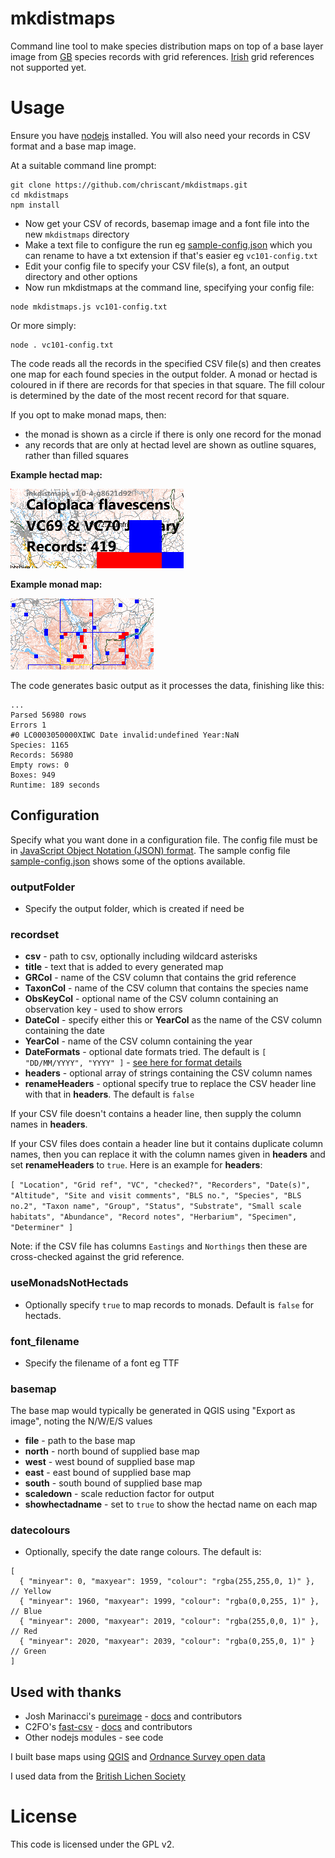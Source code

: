 # mkdistmaps

Command line tool to make species distribution maps on top of a base layer image from 
[GB](https://en.wikipedia.org/wiki/Ordnance_Survey_National_Grid)
species records with grid references.
[Irish](https://en.wikipedia.org/wiki/Irish_grid_reference_system) grid references not supported yet.

# Usage

Ensure you have [nodejs](https://nodejs.org/en/download/) installed.
You will also need your records in CSV format and a base map image.

At a suitable command line prompt:
```
git clone https://github.com/chriscant/mkdistmaps.git
cd mkdistmaps
npm install

```

* Now get your CSV of records, basemap image and a font file into the new `mkdistmaps` directory
* Make a text file to configure the run eg [sample-config.json](sample-config.json) which you can rename to have a txt extension if that's easier eg `vc101-config.txt`
* Edit your config file to specify your CSV file(s), a font, an output directory and other options
* Now run mkdistmaps at the command line, specifying your config file:

```
node mkdistmaps.js vc101-config.txt
```
Or more simply:
```
node . vc101-config.txt
```

The code reads all the records in the specified CSV file(s) and then creates one map for each found species in the output folder.
A monad or hectad is coloured in if there are records for that species in that square.
The fill colour is determined by the date of the most recent record for that square.

If you opt to make monad maps, then:
* the monad is shown as a circle if there is only one record for the monad
* any records that are only at hectad level are shown as outline squares, rather than filled squares

**Example hectad map:**

![Example hectad map](https://raw.githubusercontent.com/chriscant/mkdistmaps/master/docs/example-hectad.png)

**Example monad map:**

![Example monad map](https://raw.githubusercontent.com/chriscant/mkdistmaps/master/docs/example-monad.png)

The code generates basic output as it processes the data, finishing like this:

```
...
Parsed 56980 rows
Errors 1
#0 LC0003050000XIWC Date invalid:undefined Year:NaN
Species: 1165
Records: 56980
Empty rows: 0
Boxes: 949
Runtime: 189 seconds
```

## Configuration

Specify what you want done in a configuration file.
The config file must be in [JavaScript Object Notation (JSON) format](https://www.w3schools.com/js/js_json.asp).
The sample config file [sample-config.json](sample-config.json) shows some of the options available.

### outputFolder

* Specify the output folder, which is created if need be

### recordset

* **csv** - path to csv, optionally including wildcard asterisks
* **title** - text that is added to every generated map
* **GRCol** - name of the CSV column that contains the grid reference
* **TaxonCol** - name of the CSV column that contains the species name
* **ObsKeyCol** - optional name of the CSV column containing an observation key - used to show errors
* **DateCol** - specify either this or **YearCol** as the name of the CSV column containing the date
* **YearCol** - name of the CSV column containing the year
* **DateFormats** - optional date formats tried. The default is `[ "DD/MM/YYYY", "YYYY" ]` - [see here for format details](https://momentjs.com/docs/#/parsing/string-formats/)
* **headers** - optional array of strings containing the CSV column names
* **renameHeaders** - optional specify true to replace the CSV header line with that in **headers**. The default is `false`

If your CSV file doesn't contains a header line, then supply the column names in **headers**.

If your CSV files does contain a header line but it contains duplicate column names, then you can replace it with the 
column names given in **headers** and set **renameHeaders** to `true`.  Here is an example for **headers**:

`[ "Location", "Grid ref", "VC", "checked?", "Recorders", "Date(s)", "Altitude", "Site and visit comments", "BLS no.", "Species", "BLS no.2", "Taxon name", "Group", "Status", "Substrate", "Small scale habitats", "Abundance", "Record notes", "Herbarium", "Specimen", "Determiner" ]`

Note: if the CSV file has columns `Eastings` and `Northings` then these are cross-checked against the grid reference.

### useMonadsNotHectads

* Optionally specify `true` to map records to monads. Default is `false` for hectads.

### font_filename

* Specify the filename of a font eg TTF

### basemap

The base map would typically be generated in QGIS using "Export as image", noting the N/W/E/S values

* **file** - path to the base map
* **north** - north bound of supplied base map
* **west** - west bound of supplied base map
* **east** - east bound of supplied base map
* **south** - south bound of supplied base map
* **scaledown** - scale reduction factor for output 
* **showhectadname** - set to `true` to show the hectad name on each map

### datecolours

* Optionally, specify the date range colours. The default is:

```
[
  { "minyear": 0, "maxyear": 1959, "colour": "rgba(255,255,0, 1)" },  // Yellow
  { "minyear": 1960, "maxyear": 1999, "colour": "rgba(0,0,255, 1)" }, // Blue
  { "minyear": 2000, "maxyear": 2019, "colour": "rgba(255,0,0, 1)" }, // Red
  { "minyear": 2020, "maxyear": 2039, "colour": "rgba(0,255,0, 1)" }  // Green
]
```

## Used with thanks

* Josh Marinacci's [pureimage](https://www.npmjs.com/package/pureimage) - [docs](http://joshmarinacci.github.io/node-pureimage/) and contributors
* C2FO's  [fast-csv](https://www.npmjs.com/package/fast-csv) - [docs](https://c2fo.io/fast-csv/docs/introduction/getting-started) and contributors
* Other nodejs modules - see code

I built base maps using [QGIS](https://qgis.org/en/site/) and [Ordnance Survey open data](https://www.ordnancesurvey.co.uk/opendatadownload/products.html)

I used data from the [British Lichen Society](https://www.britishlichensociety.org.uk/)

# License

This code is licensed under the GPL v2.
